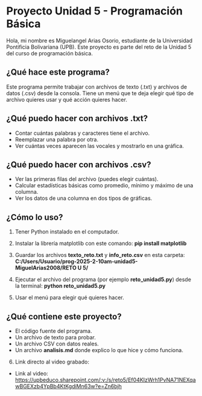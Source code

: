 
# Proyecto Unidad 5 - Programación Básica

Hola, mi nombre es Miguelangel Arias Osorio, estudiante de la Universidad Pontificia Bolivariana (UPB). Este proyecto es parte del reto de la Unidad 5 del curso de programación básica.

## ¿Qué hace este programa?
Este programa permite trabajar con archivos de texto (.txt) y archivos de datos (.csv) desde la consola. Tiene un menú que te deja elegir qué tipo de archivo quieres usar y qué acción quieres hacer.

## ¿Qué puedo hacer con archivos .txt?
- Contar cuántas palabras y caracteres tiene el archivo.
- Reemplazar una palabra por otra.
- Ver cuántas veces aparecen las vocales y mostrarlo en una gráfica.

## ¿Qué puedo hacer con archivos .csv?
- Ver las primeras filas del archivo (puedes elegir cuántas).
- Calcular estadísticas básicas como promedio, mínimo y máximo de una columna.
- Ver los datos de una columna en dos tipos de gráficas.

## ¿Cómo lo uso?
1. Tener Python instalado en el computador.
2. Instalar la librería matplotlib con este comando:
   **pip install matplotlib**

3. Guardar los archivos **texto_reto.txt** y **info_reto.csv** en esta carpeta:
   **C:/Users/Usuario/prog-2025-2-10am-unidad5-MiguelArias2008/RETO U 5/**

4. Ejecutar el archivo del programa (por ejemplo **reto_unidad5.py**) desde la terminal:
   **python reto_unidad5.py**

5. Usar el menú para elegir qué quieres hacer.

## ¿Qué contiene este proyecto?
- El código fuente del programa.
- Un archivo de texto para probar.
- Un archivo CSV con datos reales.
- Un archivo **analisis.md** donde explico lo que hice y cómo funciona.


6. Link directo al video grabado:
- Link al video: https://upbeduco.sharepoint.com/:v:/s/reto5/Ef04KIzWrh1PvNA71NEXqawBGEXzb4YpBb4KtKgdiMn63w?e=Zn6bjh
